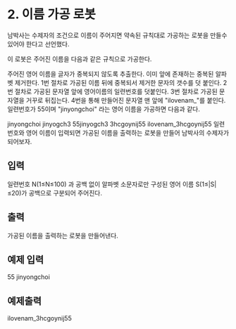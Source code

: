 # 2. 이름 가공 로봇

남박사는 수제자의 조건으로 이름이 주어지면 약속된 규칙대로 가공하는 로봇을 만들수 있어야 한다고 선언했다.

이 로봇은 주어진 이름을 다음과 같은 규칙으로 가공한다.

주어진 영어 이름을 글자가 중복되지 않도록 추출한다. 이미 앞에 존재하는 중복된 알파벳 제거한다.
1번 절차로 가공된 이름 뒤에 중복되서 제거한 문자의 갯수를 덧 붙인다.
2번 절차로 가공된 문자열 앞에 영어이름의 일련번호를 덧붙인다.
3번 절차로 가공된 문자열을 거꾸로 뒤집는다.
4번을 통해 만들어진 문자열 맨 앞에 "ilovenam_"를 붙인다.
일련번호가 55이며 "jinyongchoi" 라는 영어 이름을 가공하면 다음과 같다.

jinyongchoi
jinyogch3
55jinyogch3
3hcgoynij55
ilovenam_3hcgoynij55
일련번호와 영어 이름이 입력되면 가공된 이름을 출력하는 로봇을 만들어 남박사의 수제자가 되어보자.

## 입력

일련번호 N(1≤N≤100) 과 공백 없이 알파벳 소문자로만 구성된 영어 이름 S(1≤|S|≤20)가  공백으로 구분되어 주어진다.

## 출력

가공된 이름을 출력하는 로봇을 만들어낸다.

## 예제 입력

55 jinyongchoi

## 예제출력

ilovenam_3hcgoynij55
